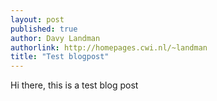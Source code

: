 ```yaml
---
layout: post 
published: true
author: Davy Landman
authorlink: http://homepages.cwi.nl/~landman
title: "Test blogpost"
---
```


Hi there, this is a test blog post
